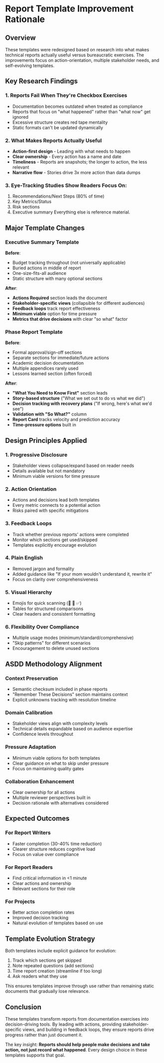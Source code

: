 # Report Template Improvement Rationale

## Overview

These templates were redesigned based on research into what makes technical reports actually useful versus bureaucratic exercises. The improvements focus on action-orientation, multiple stakeholder needs, and self-evolving templates.

## Key Research Findings

### 1. Reports Fail When They're Checkbox Exercises
- Documentation becomes outdated when treated as compliance
- Reports that focus on "what happened" rather than "what now" get ignored
- Excessive structure creates red tape mentality
- Static formats can't be updated dynamically

### 2. What Makes Reports Actually Useful
- **Action-first design** - Leading with what needs to happen
- **Clear ownership** - Every action has a name and date
- **Timeliness** - Reports are snapshots; the longer to action, the less relevant
- **Narrative flow** - Stories drive 3x more action than data dumps

### 3. Eye-Tracking Studies Show Readers Focus On:
1. Recommendations/Next Steps (80% of time)
2. Key Metrics/Status
3. Risk sections  
4. Executive summary
Everything else is reference material.

## Major Template Changes

### Executive Summary Template

**Before**: 
- Budget tracking throughout (not universally applicable)
- Buried actions in middle of report
- One-size-fits-all audience
- Static structure with many optional sections

**After**:
- **Actions Required** section leads the document
- **Stakeholder-specific views** (collapsible for different audiences)
- **Feedback loops** track report effectiveness
- **Minimum viable** option for time pressure
- **Metrics that drive decisions** with clear "so what" factor

### Phase Report Template

**Before**:
- Formal approval/sign-off sections
- Separate sections for immediate/future actions
- Academic decision documentation
- Multiple appendices rarely used
- Lessons learned section (often forced)

**After**:
- **"What You Need to Know First"** section leads
- **Story-based structure** ("What we set out to do vs what we did")
- **Decision tracking with recovery plans** ("If wrong, here's what we'd see")
- **Validation with "So What?"** column
- **Report Card** tracks velocity and prediction accuracy
- **Time-pressure options** built in

## Design Principles Applied

### 1. Progressive Disclosure
- Stakeholder views collapse/expand based on reader needs
- Details available but not mandatory
- Minimum viable versions for time pressure

### 2. Action Orientation
- Actions and decisions lead both templates
- Every metric connects to a potential action
- Risks paired with specific mitigations

### 3. Feedback Loops
- Track whether previous reports' actions were completed
- Monitor which sections get used/skipped
- Templates explicitly encourage evolution

### 4. Plain English
- Removed jargon and formality
- Added guidance like "If your mom wouldn't understand it, rewrite it"
- Focus on clarity over comprehensiveness

### 5. Visual Hierarchy
- Emojis for quick scanning (🎯 🚨 ✅)
- Tables for structured comparisons
- Clear headers and consistent formatting

### 6. Flexibility Over Compliance
- Multiple usage modes (minimum/standard/comprehensive)
- "Skip patterns" for different scenarios
- Encouragement to delete unused sections

## ASDD Methodology Alignment

### Context Preservation
- Semantic checksum included in phase reports
- "Remember These Decisions" section maintains context
- Explicit unknowns tracking with resolution timeline

### Domain Calibration
- Stakeholder views align with complexity levels
- Technical details expandable based on audience expertise
- Confidence levels throughout

### Pressure Adaptation
- Minimum viable options for both templates
- Clear guidance on what to skip under pressure
- Focus on maintaining quality gates

### Collaboration Enhancement
- Clear ownership for all actions
- Multiple reviewer perspectives built in
- Decision rationale with alternatives considered

## Expected Outcomes

### For Report Writers
- Faster completion (30-40% time reduction)
- Clearer structure reduces cognitive load
- Focus on value over compliance

### For Report Readers
- Find critical information in <1 minute
- Clear actions and ownership
- Relevant sections for their role

### For Projects
- Better action completion rates
- Improved decision tracking
- Natural evolution of templates based on use

## Template Evolution Strategy

Both templates include explicit guidance for evolution:
1. Track which sections get skipped
2. Note repeated questions (add sections)
3. Time report creation (streamline if too long)
4. Ask readers what they use

This ensures templates improve through use rather than remaining static documents that gradually lose relevance.

## Conclusion

These templates transform reports from documentation exercises into decision-driving tools. By leading with actions, providing stakeholder-specific views, and building in feedback loops, they ensure reports drive progress rather than just document it.

The key insight: **Reports should help people make decisions and take action, not just record what happened**. Every design choice in these templates supports that goal.